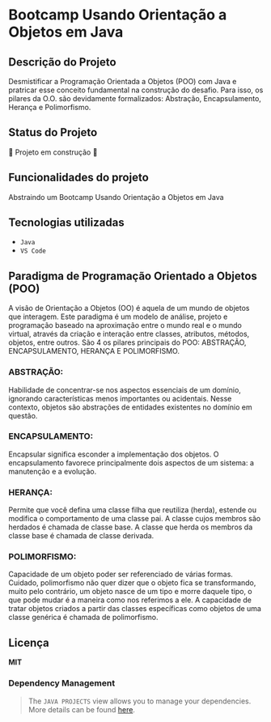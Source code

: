 # Bootcamp Usando Orientação a Objetos em Java

## Descrição do Projeto
Desmistificar a Programação Orientada a Objetos (POO) com Java e pratricar esse conceito fundamental na construção do desafio. Para isso, os pilares da O.O. são devidamente formalizados: Abstração, Encapsulamento, Herança e Polimorfismo.

## Status do Projeto
🚧 Projeto em construção 🚧

## Funcionalidades do projeto

Abstraindo um Bootcamp Usando Orientação a Objetos em Java

## Tecnologias utilizadas

- `Java `
- `VS Code`

## Paradigma de Programação Orientado a Objetos (POO)

A visão de Orientação a Objetos (OO) é aquela de um mundo de objetos que interagem.
Este paradigma é um modelo de análise, projeto e programação baseado na aproximação entre o mundo real e o mundo virtual, através da criação e interação entre classes, atributos, métodos, objetos, entre outros.
São 4 os pilares principais do POO: ABSTRAÇÃO, ENCAPSULAMENTO, HERANÇA E POLIMORFISMO.
 
### ABSTRAÇÃO:

Habilidade de concentrar-se nos aspectos essenciais de um domínio, ignorando características menos importantes ou acidentais. Nesse contexto, objetos são abstrações de entidades existentes no domínio em questão.

### ENCAPSULAMENTO:

Encapsular significa esconder a implementação dos objetos. O encapsulamento favorece principalmente dois aspectos de um sistema: a manutenção e a evolução.
 
### HERANÇA:

Permite que você defina uma classe filha que reutiliza (herda), estende ou modifica o comportamento de uma classe pai. A classe cujos membros são herdados é chamada de classe base. A classe que herda os membros da classe base é chamada de classe derivada.

### POLIMORFISMO:

Capacidade de um objeto poder ser referenciado de várias formas. Cuidado, polimorfismo não quer dizer que o objeto fica se transformando, muito pelo contrário, um objeto nasce de um tipo e morre daquele tipo, o que pode mudar é a maneira como nos referimos a ele. A capacidade de tratar objetos criados a partir das classes específicas como objetos de uma classe genérica é chamada de polimorfismo.


## Licença
<!-- Instituto de Tecnologia de Massachusetts  -->
**MIT**

### Dependency Management

>The `JAVA PROJECTS` view allows you to manage your dependencies. More details can be found [here](https://github.com/microsoft/vscode-java-dependency#manage-dependencies).

